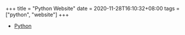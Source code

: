 +++
title = "Python Website"
date = 2020-11-28T16:10:32+08:00
tags = ["python", "website"]
+++



* [Python](https://www.python.org/)
